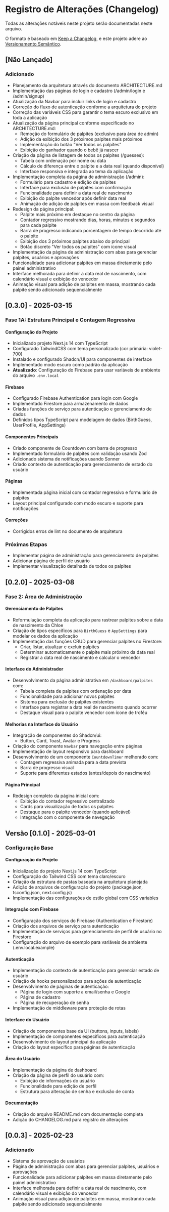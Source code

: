# Registro de Alterações (Changelog)

Todas as alterações notáveis neste projeto serão documentadas neste arquivo.

O formato é baseado em [Keep a Changelog](https://keepachangelog.com/pt-BR/1.0.0/), e este projeto adere ao [Versionamento Semântico](https://semver.org/lang/pt-BR/).

## [Não Lançado]

### Adicionado

- Planejamento da arquitetura através do documento ARCHITECTURE.md
- Implementação das páginas de login e cadastro (/admin/login e /admin/signup)
- Atualização da Navbar para incluir links de login e cadastro
- Correção do fluxo de autenticação conforme a arquitetura do projeto
- Correção das variáveis CSS para garantir o tema escuro exclusivo em toda a aplicação
- Atualização da página principal conforme especificado no ARCHITECTURE.md:
  - Remoção do formulário de palpites (exclusivo para área de admin)
  - Adição da exibição dos 3 próximos palpites mais próximos
  - Implementação do botão "Ver todos os palpites"
  - Exibição do ganhador quando o bebê já nascer
- Criação da página de listagem de todos os palpites (/guesses):
  - Tabela com ordenação por nome ou data
  - Cálculo de diferença entre o palpite e a data real (quando disponível)
  - Interface responsiva e integrada ao tema da aplicação
- Implementação completa da página de administração (/admin):
  - Formulário para cadastro e edição de palpites
  - Interface para exclusão de palpites com confirmação
  - Funcionalidade para definir a data real de nascimento
  - Exibição do palpite vencedor após definir data real
  - Animação de adição de palpites em massa com feedback visual
- Redesign da página principal:
  - Palpite mais próximo em destaque no centro da página
  - Contador regressivo mostrando dias, horas, minutos e segundos para cada palpite
  - Barra de progresso indicando porcentagem de tempo decorrido até o palpite
  - Exibição dos 3 próximos palpites abaixo do principal
  - Botão discreto "Ver todos os palpites" com ícone visual
- Implementação da página de administração com abas para gerenciar palpites, usuários e aprovações
- Funcionalidade para adicionar palpites em massa diretamente pelo painel administrativo
- Interface melhorada para definir a data real de nascimento, com calendário visual e exibição do vencedor
- Animação visual para adição de palpites em massa, mostrando cada palpite sendo adicionado sequencialmente

## [0.3.0] - 2025-03-15

### Fase 1A: Estrutura Principal e Contagem Regressiva

#### Configuração do Projeto

- Inicializado projeto Next.js 14 com TypeScript
- Configurado TailwindCSS com tema personalizado (cor primária: violet-700)
- Instalado e configurado Shadcn/UI para componentes de interface
- Implementado modo escuro como padrão da aplicação
- **Atualizado**: Configuração do Firebase para usar variáveis de ambiente do arquivo `.env.local`

#### Firebase

- Configurado Firebase Authentication para login com Google
- Implementado Firestore para armazenamento de dados
- Criadas funções de serviço para autenticação e gerenciamento de dados
- Definidos tipos TypeScript para modelagem de dados (BirthGuess, UserProfile, AppSettings)

#### Componentes Principais

- Criado componente de Countdown com barra de progresso
- Implementado formulário de palpites com validação usando Zod
- Adicionado sistema de notificações usando Sonner
- Criado contexto de autenticação para gerenciamento de estado do usuário

#### Páginas

- Implementada página inicial com contador regressivo e formulário de palpites
- Layout principal configurado com modo escuro e suporte para notificações

#### Correções

- Corrigidos erros de lint no documento de arquitetura

### Próximas Etapas

- Implementar página de administração para gerenciamento de palpites
- Adicionar página de perfil de usuário
- Implementar visualização detalhada de todos os palpites

## [0.2.0] - 2025-03-08

### Fase 2: Área de Administração

#### Gerenciamento de Palpites

- Reformulação completa da aplicação para rastrear palpites sobre a data de nascimento da Chloe
- Criação de tipos específicos para `BirthGuess` e `AppSettings` para modelar os dados da aplicação
- Implementação das funções CRUD para gerenciar palpites no Firestore:
  - Criar, listar, atualizar e excluir palpites
  - Determinar automaticamente o palpite mais próximo da data real
  - Registrar a data real de nascimento e calcular o vencedor

#### Interface do Administrador

- Desenvolvimento da página administrativa em `/dashboard/palpites` com:
  - Tabela completa de palpites com ordenação por data
  - Funcionalidade para adicionar novos palpites
  - Sistema para exclusão de palpites existentes
  - Interface para registrar a data real de nascimento quando ocorrer
  - Destaque visual para o palpite vencedor com ícone de troféu

#### Melhorias na Interface do Usuário

- Integração de componentes do Shadcn/ui:
  - Button, Card, Toast, Avatar e Progress
- Criação do componente `Navbar` para navegação entre páginas
- Implementação de layout responsivo para dashboard
- Desenvolvimento de um componente `CountdownTimer` melhorado com:
  - Contagem regressiva animada para a data prevista
  - Barra de progresso visual
  - Suporte para diferentes estados (antes/depois do nascimento)

#### Página Principal

- Redesign completo da página inicial com:
  - Exibição do contador regressivo centralizado
  - Cards para visualização de todos os palpites
  - Destaque para o palpite vencedor (quando aplicável)
  - Integração com o componente de navegação

## Versão [0.1.0] - 2025-03-01

### Configuração Base

#### Configuração do Projeto

- Inicialização do projeto Next.js 14 com TypeScript
- Configuração do Tailwind CSS com tema claro/escuro
- Criação da estrutura de pastas baseada na arquitetura planejada
- Adição de arquivos de configuração do projeto (package.json, tsconfig.json, next.config.js)
- Implementação das configurações de estilo global com CSS variables

#### Integração com Firebase

- Configuração dos serviços do Firebase (Authentication e Firestore)
- Criação dos arquivos de serviço para autenticação
- Implementação de serviços para gerenciamento de perfil de usuário no Firestore
- Configuração do arquivo de exemplo para variáveis de ambiente (.env.local.example)

#### Autenticação

- Implementação do contexto de autenticação para gerenciar estado de usuário
- Criação de hooks personalizados para ações de autenticação
- Desenvolvimento de páginas de autenticação:
  - Página de login com suporte a email/senha e Google
  - Página de cadastro
  - Página de recuperação de senha
- Implementação de middleware para proteção de rotas

#### Interface do Usuário

- Criação de componentes base da UI (buttons, inputs, labels)
- Implementação de componentes específicos para autenticação
- Desenvolvimento do layout principal da aplicação
- Criação do layout específico para páginas de autenticação

#### Área do Usuário

- Implementação da página de dashboard
- Criação da página de perfil do usuário com:
  - Exibição de informações do usuário
  - Funcionalidade para edição de perfil
  - Estrutura para alteração de senha e exclusão de conta

#### Documentação

- Criação do arquivo README.md com documentação completa
- Adição do CHANGELOG.md para registro de alterações

## [0.0.3] - 2025-02-23

### Adicionado

- Sistema de aprovação de usuários
- Página de administração com abas para gerenciar palpites, usuários e aprovações
- Funcionalidade para adicionar palpites em massa diretamente pelo painel administrativo
- Interface melhorada para definir a data real de nascimento, com calendário visual e exibição do vencedor
- Animação visual para adição de palpites em massa, mostrando cada palpite sendo adicionado sequencialmente
